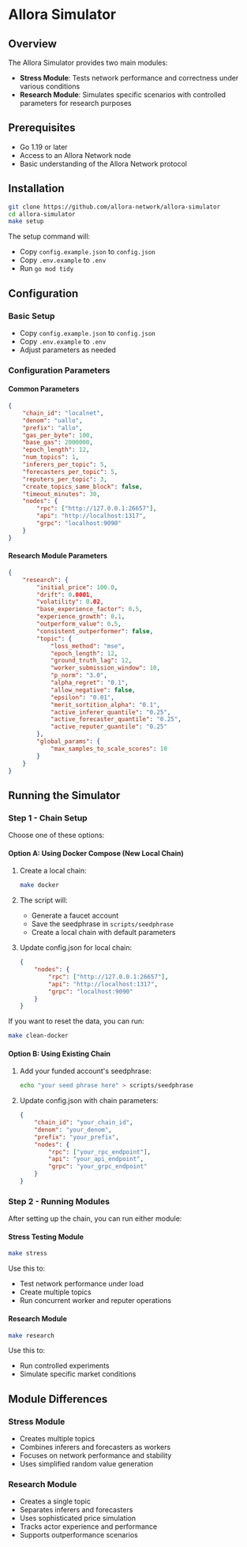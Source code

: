 # Allora Simulator

## Overview

The Allora Simulator provides two main modules:
- **Stress Module**: Tests network performance and correctness under various conditions
- **Research Module**: Simulates specific scenarios with controlled parameters for research purposes

## Prerequisites

- Go 1.19 or later
- Access to an Allora Network node
- Basic understanding of the Allora Network protocol

## Installation

```bash
git clone https://github.com/allora-network/allora-simulator
cd allora-simulator
make setup
```
The setup command will:
- Copy `config.example.json` to `config.json`
- Copy `.env.example` to `.env`
- Run `go mod tidy`

## Configuration

### Basic Setup
- Copy `config.example.json` to `config.json`
- Copy `.env.example` to `.env`
- Adjust parameters as needed

### Configuration Parameters

#### Common Parameters
```json
{
    "chain_id": "localnet",
    "denom": "uallo",
    "prefix": "allo",
    "gas_per_byte": 100,
    "base_gas": 2000000,
    "epoch_length": 12,
    "num_topics": 1,
    "inferers_per_topic": 5,
    "forecasters_per_topic": 5,
    "reputers_per_topic": 3,
    "create_topics_same_block": false,
    "timeout_minutes": 30,
    "nodes": {
        "rpc": ["http://127.0.0.1:26657"],
        "api": "http://localhost:1317",
        "grpc": "localhost:9090"
    }
}
```

#### Research Module Parameters
```json
{
    "research": {
        "initial_price": 100.0,
        "drift": 0.0001,
        "volatility": 0.02,
        "base_experience_factor": 0.5,
        "experience_growth": 0.1,
        "outperform_value": 0.5,
        "consistent_outperformer": false,
        "topic": {
            "loss_method": "mse",
            "epoch_length": 12,
            "ground_truth_lag": 12,
            "worker_submission_window": 10,
            "p_norm": "3.0",
            "alpha_regret": "0.1",
            "allow_negative": false,
            "epsilon": "0.01",
            "merit_sortition_alpha": "0.1",
            "active_inferer_quantile": "0.25",
            "active_forecaster_quantile": "0.25",
            "active_reputer_quantile": "0.25"
        },
        "global_params": {
            "max_samples_to_scale_scores": 10
        }
    }
}
```

## Running the Simulator

### Step 1 - Chain Setup

Choose one of these options:

#### Option A: Using Docker Compose (New Local Chain)
1. Create a local chain:
   ```bash
   make docker
   ```
2. The script will:
   - Generate a faucet account
   - Save the seedphrase in `scripts/seedphrase`
   - Create a local chain with default parameters

3. Update config.json for local chain:
   ```json
   {
       "nodes": {
           "rpc": ["http://127.0.0.1:26657"],
           "api": "http://localhost:1317",
           "grpc": "localhost:9090"
       }
   }
   ```

If you want to reset the data, you can run:
```bash
make clean-docker
```

#### Option B: Using Existing Chain
1. Add your funded account's seedphrase:
   ```bash
   echo "your seed phrase here" > scripts/seedphrase
   ```

2. Update config.json with chain parameters:
   ```json
   {
       "chain_id": "your_chain_id",
       "denom": "your_denom",
       "prefix": "your_prefix",
       "nodes": {
           "rpc": ["your_rpc_endpoint"],
           "api": "your_api_endpoint",
           "grpc": "your_grpc_endpoint"
       }
   }
   ```

### Step 2 - Running Modules

After setting up the chain, you can run either module:

#### Stress Testing Module
```bash
make stress
```
Use this to:
- Test network performance under load
- Create multiple topics
- Run concurrent worker and reputer operations

#### Research Module
```bash
make research
```
Use this to:
- Run controlled experiments
- Simulate specific market conditions

## Module Differences

### Stress Module
- Creates multiple topics
- Combines inferers and forecasters as workers
- Focuses on network performance and stability
- Uses simplified random value generation

### Research Module
- Creates a single topic
- Separates inferers and forecasters
- Uses sophisticated price simulation
- Tracks actor experience and performance
- Supports outperformance scenarios
